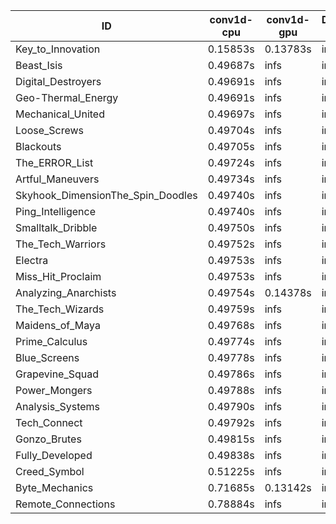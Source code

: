 |ID|conv1d-cpu|conv1d-gpu|DWSPConv2D-gpu|gemm-gpu|avg|
|-|-|-|-|-|-|
|Key_to_Innovation|0.15853s|0.13783s|infs|2.76661s|infs|
|Beast_Isis|0.49687s|infs|infs|4.67271s|infs|
|Digital_Destroyers|0.49691s|infs|infs|4.65763s|infs|
|Geo-Thermal_Energy|0.49691s|infs|infs|4.67889s|infs|
|Mechanical_United|0.49697s|infs|infs|4.66947s|infs|
|Loose_Screws|0.49704s|infs|infs|4.66038s|infs|
|Blackouts|0.49705s|infs|infs|4.65266s|infs|
|The_ERROR_List|0.49724s|infs|infs|4.67715s|infs|
|Artful_Maneuvers|0.49734s|infs|infs|4.65418s|infs|
|Skyhook_DimensionThe_Spin_Doodles|0.49740s|infs|infs|4.67627s|infs|
|Ping_Intelligence|0.49740s|infs|infs|4.66357s|infs|
|Smalltalk_Dribble|0.49750s|infs|infs|4.63857s|infs|
|The_Tech_Warriors|0.49752s|infs|infs|4.67831s|infs|
|Electra|0.49753s|infs|infs|4.67380s|infs|
|Miss_Hit_Proclaim|0.49753s|infs|infs|4.64157s|infs|
|Analyzing_Anarchists|0.49754s|0.14378s|infs|4.64372s|infs|
|The_Tech_Wizards|0.49759s|infs|infs|4.66371s|infs|
|Maidens_of_Maya|0.49768s|infs|infs|4.67519s|infs|
|Prime_Calculus|0.49774s|infs|infs|4.67818s|infs|
|Blue_Screens|0.49778s|infs|infs|4.67812s|infs|
|Grapevine_Squad|0.49786s|infs|infs|4.65188s|infs|
|Power_Mongers|0.49788s|infs|infs|4.66373s|infs|
|Analysis_Systems|0.49790s|infs|infs|4.67006s|infs|
|Tech_Connect|0.49792s|infs|infs|4.66951s|infs|
|Gonzo_Brutes|0.49815s|infs|infs|4.64157s|infs|
|Fully_Developed|0.49838s|infs|infs|4.64197s|infs|
|Creed_Symbol|0.51225s|infs|infs|4.64369s|infs|
|Byte_Mechanics|0.71685s|0.13142s|infs|4.65007s|infs|
|Remote_Connections|0.78884s|infs|infs|4.65187s|infs|
